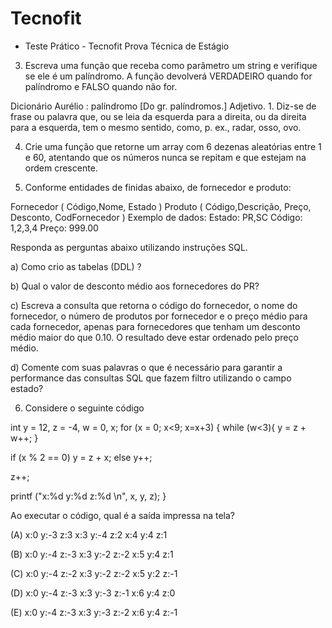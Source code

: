 # Tecnofit
- Teste Prático - Tecnofit
Prova Técnica de Estágio

3. Escreva uma função que receba como parâmetro um string e verifique se ele é um palíndromo. A função devolverá VERDADEIRO quando for palíndromo e FALSO quando não for.

Dicionário Aurélio : palíndromo [Do gr. palíndromos.] Adjetivo. 1. Diz-se de frase ou palavra que, ou se leia da esquerda para a direita, ou da direita para a esquerda, tem o mesmo sentido, como, p. ex., radar, osso, ovo.

4. Crie uma função que retorne um array com 6 dezenas aleatórias entre 1 e 60, atentando que os números nunca se repitam e que estejam na ordem crescente.

5. Conforme entidades de
finidas abaixo, de fornecedor e produto:

Fornecedor ( Código,Nome, Estado )
Produto ( Código,Descrição, Preço, Desconto, CodFornecedor )
Exemplo de dados: Estado: PR,SC Código: 1,2,3,4 Preço: 999.00

Responda as perguntas abaixo utilizando instruções SQL.


a) Como crio as tabelas (DDL) ? 


b) Qual o valor de desconto médio aos fornecedores do PR? 


c) Escreva a consulta que retorna o código do fornecedor, o nome do fornecedor, o número de produtos por fornecedor e o preço médio para cada fornecedor, apenas para fornecedores que tenham um desconto médio maior do que 0.10. O resultado deve estar ordenado pelo preço médio.


d) Comente com suas palavras o que é necessário para garantir a performance das consultas SQL que fazem filtro utilizando o campo estado?

6. Considere o seguinte código

int y = 12, z = -4, w = 0, x;
for (x = 0; x<9; x=x+3)
{
 while (w<3){
    y = z + w++;
 }

 if (x % 2 == 0)
   y = z + x;
 else
   y++;

 z++;

 printf ("x:%d y:%d z:%d \n", x, y, z);
}

Ao executar o código, qual é a saída impressa na tela?

(A) x:0 y:-3 z:3
  x:3 y:-4 z:2
  x:4 y:4 z:1

(B) x:0 y:-4 z:-3
  x:3 y:-2 z:-2
  x:5 y:4 z:1

(C) x:0 y:-4 z:-2
  x:3 y:-2 z:-2
  x:5 y:2 z:-1

(D) x:0 y:-4 z:-3
  x:3 y:-3 z:-1
  x:6 y:4 z:0

(E) x:0 y:-4 z:-3
  x:3 y:-3 z:-2
  x:6 y:4 z:-1



